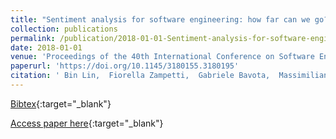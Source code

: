 ```yaml
---
title: "Sentiment analysis for software engineering: how far can we go?"
collection: publications
permalink: /publication/2018-01-01-Sentiment-analysis-for-software-engineering-how-far-can-we-go
date: 2018-01-01
venue: 'Proceedings of the 40th International Conference on Software Engineering, ICSE 2018, Gothenburg, Sweden, May 27 - June 03, 2018'
paperurl: 'https://doi.org/10.1145/3180155.3180195'
citation: ' Bin Lin,  Fiorella Zampetti,  Gabriele Bavota,  Massimiliano Di Penta,  Michele Lanza,  Rocco Oliveto, &quot;Sentiment analysis for software engineering: how far can we go?.&quot; Proceedings of the 40th International Conference on Software Engineering, ICSE 2018, Gothenburg, Sweden, May 27 - June 03, 2018, 2018.'
---
```

[Bibtex](https://dblp.org/rec/bib/conf/icse/0008ZBPLO18){:target="_blank"}

[Access paper here](https://doi.org/10.1145/3180155.3180195){:target="_blank"}
